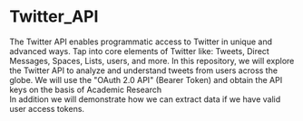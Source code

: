 # Twitter_API
The Twitter API enables programmatic access to Twitter in unique and advanced ways. Tap into core elements of Twitter like: 
Tweets, Direct Messages, Spaces, Lists, users, and more. In this repository, we will explore the Twitter API to analyze and understand tweets from users across the globe.
We will use the "OAuth 2.0 API" (Bearer Token) and obtain the API keys on the basis of Academic Research
<br>
In addition we will demonstrate how we can extract data if we have valid user access tokens.

